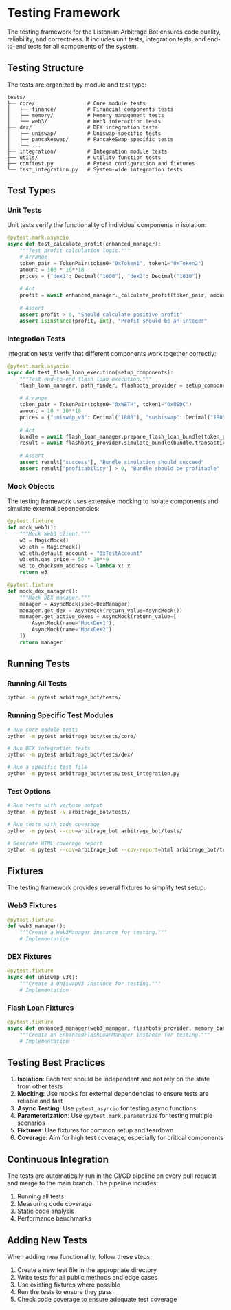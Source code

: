 # Testing Framework

The testing framework for the Listonian Arbitrage Bot ensures code quality, reliability, and correctness. It includes unit tests, integration tests, and end-to-end tests for all components of the system.

## Testing Structure

The tests are organized by module and test type:

```
tests/
├── core/                 # Core module tests
│   ├── finance/          # Financial components tests
│   ├── memory/           # Memory management tests
│   └── web3/             # Web3 interaction tests
├── dex/                  # DEX integration tests
│   ├── uniswap/          # Uniswap-specific tests
│   ├── pancakeswap/      # PancakeSwap-specific tests
│   └── ...
├── integration/          # Integration module tests
├── utils/                # Utility function tests
├── conftest.py           # Pytest configuration and fixtures
└── test_integration.py   # System-wide integration tests
```

## Test Types

### Unit Tests

Unit tests verify the functionality of individual components in isolation:

```python
@pytest.mark.asyncio
async def test_calculate_profit(enhanced_manager):
    """Test profit calculation logic."""
    # Arrange
    token_pair = TokenPair(token0="0xToken1", token1="0xToken2")
    amount = 100 * 10**18
    prices = {"dex1": Decimal("1000"), "dex2": Decimal("1010")}
    
    # Act
    profit = await enhanced_manager._calculate_profit(token_pair, amount, prices)
    
    # Assert
    assert profit > 0, "Should calculate positive profit"
    assert isinstance(profit, int), "Profit should be an integer"
```

### Integration Tests

Integration tests verify that different components work together correctly:

```python
@pytest.mark.asyncio
async def test_flash_loan_execution(setup_components):
    """Test end-to-end flash loan execution."""
    flash_loan_manager, path_finder, flashbots_provider = setup_components
    
    # Arrange
    token_pair = TokenPair(token0="0xWETH", token1="0xUSDC")
    amount = 10 * 10**18
    prices = {"uniswap_v3": Decimal("1800"), "sushiswap": Decimal("1805")}
    
    # Act
    bundle = await flash_loan_manager.prepare_flash_loan_bundle(token_pair, amount, prices)
    result = await flashbots_provider.simulate_bundle(bundle.transactions)
    
    # Assert
    assert result["success"], "Bundle simulation should succeed"
    assert result["profitability"] > 0, "Bundle should be profitable"
```

### Mock Objects

The testing framework uses extensive mocking to isolate components and simulate external dependencies:

```python
@pytest.fixture
def mock_web3():
    """Mock Web3 client."""
    w3 = MagicMock()
    w3.eth = MagicMock()
    w3.eth.default_account = "0xTestAccount"
    w3.eth.gas_price = 50 * 10**9
    w3.to_checksum_address = lambda x: x
    return w3

@pytest.fixture
def mock_dex_manager():
    """Mock DEX manager."""
    manager = AsyncMock(spec=DexManager)
    manager.get_dex = AsyncMock(return_value=AsyncMock())
    manager.get_active_dexes = AsyncMock(return_value=[
        AsyncMock(name="MockDex1"),
        AsyncMock(name="MockDex2")
    ])
    return manager
```

## Running Tests

### Running All Tests

```bash
python -m pytest arbitrage_bot/tests/
```

### Running Specific Test Modules

```bash
# Run core module tests
python -m pytest arbitrage_bot/tests/core/

# Run DEX integration tests
python -m pytest arbitrage_bot/tests/dex/

# Run a specific test file
python -m pytest arbitrage_bot/tests/test_integration.py
```

### Test Options

```bash
# Run tests with verbose output
python -m pytest -v arbitrage_bot/tests/

# Run tests with code coverage
python -m pytest --cov=arbitrage_bot arbitrage_bot/tests/

# Generate HTML coverage report
python -m pytest --cov=arbitrage_bot --cov-report=html arbitrage_bot/tests/
```

## Fixtures

The testing framework provides several fixtures to simplify test setup:

### Web3 Fixtures

```python
@pytest.fixture
def web3_manager():
    """Create a Web3Manager instance for testing."""
    # Implementation
```

### DEX Fixtures

```python
@pytest.fixture
async def uniswap_v3():
    """Create a UniswapV3 instance for testing."""
    # Implementation
```

### Flash Loan Fixtures

```python
@pytest.fixture
async def enhanced_manager(web3_manager, flashbots_provider, memory_bank):
    """Create an EnhancedFlashLoanManager instance for testing."""
    # Implementation
```

## Testing Best Practices

1. **Isolation**: Each test should be independent and not rely on the state from other tests
2. **Mocking**: Use mocks for external dependencies to ensure tests are reliable and fast
3. **Async Testing**: Use `pytest_asyncio` for testing async functions
4. **Parameterization**: Use `@pytest.mark.parametrize` for testing multiple scenarios
5. **Fixtures**: Use fixtures for common setup and teardown
6. **Coverage**: Aim for high test coverage, especially for critical components

## Continuous Integration

The tests are automatically run in the CI/CD pipeline on every pull request and merge to the main branch. The pipeline includes:

1. Running all tests
2. Measuring code coverage
3. Static code analysis
4. Performance benchmarks

## Adding New Tests

When adding new functionality, follow these steps:

1. Create a new test file in the appropriate directory
2. Write tests for all public methods and edge cases
3. Use existing fixtures where possible
4. Run the tests to ensure they pass
5. Check code coverage to ensure adequate test coverage
